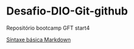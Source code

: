 # Desafio-DIO-Git-github
Repositório bootcamp  GFT start4

[Síntaxe básica Markdown](https://www.markdownguide.org/getting-started/)
